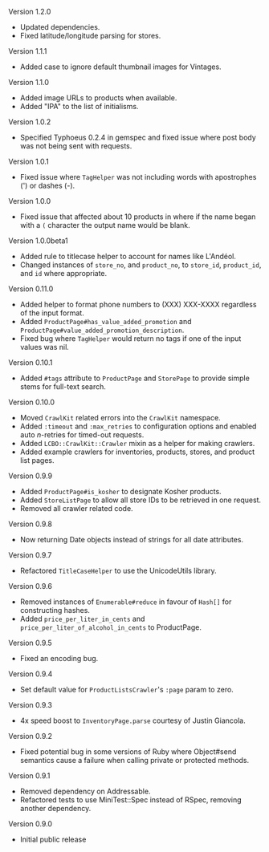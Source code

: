 Version 1.2.0

  * Updated dependencies.
  * Fixed latitude/longitude parsing for stores.

Version 1.1.1

  * Added case to ignore default thumbnail images for Vintages.

Version 1.1.0

 * Added image URLs to products when available.
 * Added "IPA" to the list of initialisms.

Version 1.0.2

 * Specified Typhoeus 0.2.4 in gemspec and fixed issue where post body was not
   being sent with requests.

Version 1.0.1

 * Fixed issue where `TagHelper` was not including words with apostrophes (')
   or dashes (-).

Version 1.0.0

 * Fixed issue that affected about 10 products in where if the name began
   with a `(` character the output name would be blank.

Version 1.0.0beta1

 * Added rule to titlecase helper to account for names like L'Andéol.
 * Changed instances of `store_no`, and `product_no`, to `store_id`,
   `product_id`, and `id` where appropriate.

Version 0.11.0

 * Added helper to format phone numbers to (XXX) XXX-XXXX regardless of the
   input format.
 * Added `ProductPage#has_value_added_promotion` and
   `ProductPage#value_added_promotion_description`.
 * Fixed bug where `TagHelper` would return no tags if one of the input values
   was nil.

Version 0.10.1

 * Added `#tags` attribute to `ProductPage` and `StorePage` to provide simple
   stems for full-text search.

Version 0.10.0

 * Moved `CrawlKit` related errors into the `CrawlKit` namespace.
 * Added `:timeout` and `:max_retries` to configuration options and enabled
   auto _n_-retries for timed-out requests.
 * Added `LCBO::CrawlKit::Crawler` mixin as a helper for making crawlers.
 * Added example crawlers for inventories, products, stores, and product list
   pages.

Version 0.9.9

 * Added `ProductPage#is_kosher` to designate Kosher products.
 * Added `StoreListPage` to allow all store IDs to be retrieved in one request.
 * Removed all crawler related code.

Version 0.9.8

 * Now returning Date objects instead of strings for all date attributes.

Version 0.9.7

 * Refactored `TitleCaseHelper` to use the UnicodeUtils library.

Version 0.9.6

 * Removed instances of `Enumerable#reduce` in favour of `Hash[]` for
   constructing hashes.
 * Added `price_per_liter_in_cents` and `price_per_liter_of_alcohol_in_cents`
   to ProductPage.

Version 0.9.5

 * Fixed an encoding bug.

Version 0.9.4

 * Set default value for `ProductListsCrawler`'s `:page` param to zero.

Version 0.9.3

 * 4x speed boost to `InventoryPage.parse` courtesy of Justin Giancola.

Version 0.9.2

 * Fixed potential bug in some versions of Ruby where Object#send semantics
   cause a failure when calling private or protected methods.

Version 0.9.1

 * Removed dependency on Addressable.
 * Refactored tests to use MiniTest::Spec instead of RSpec, removing another
   dependency.

Version 0.9.0

 * Initial public release
